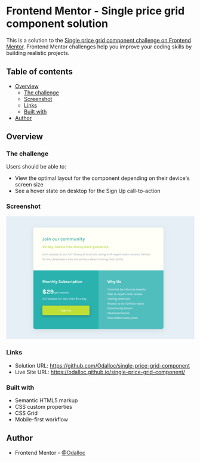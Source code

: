 # Frontend Mentor - Single price grid component solution

This is a solution to the [Single price grid component challenge on Frontend Mentor](https://www.frontendmentor.io/challenges/single-price-grid-component-5ce41129d0ff452fec5abbbc). Frontend Mentor challenges help you improve your coding skills by building realistic projects.

## Table of contents

- [Overview](#overview)
  - [The challenge](#the-challenge)
  - [Screenshot](#screenshot)
  - [Links](#links)
  - [Built with](#built-with)
- [Author](#author)

## Overview

### The challenge

Users should be able to:

- View the optimal layout for the component depending on their device's screen size
- See a hover state on desktop for the Sign Up call-to-action

### Screenshot

![](./images/screenshot1.png)

### Links

- Solution URL: https://github.com/Odalloc/single-price-grid-component
- Live Site URL: https://odalloc.github.io/single-price-grid-component/

### Built with

- Semantic HTML5 markup
- CSS custom properties
- CSS Grid
- Mobile-first workflow

## Author

- Frontend Mentor - [@Odalloc](https://www.frontendmentor.io/profile/Odalloc)
